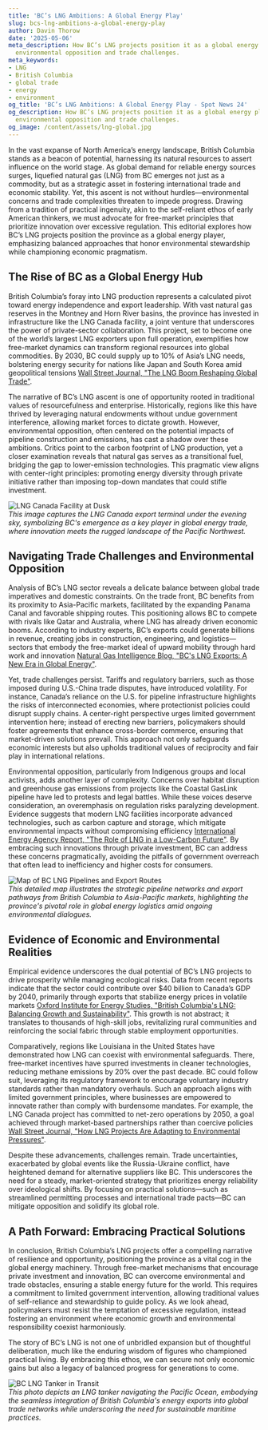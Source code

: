 ```yaml
---
title: 'BC’s LNG Ambitions: A Global Energy Play'
slug: bcs-lng-ambitions-a-global-energy-play
author: Davin Thorow
date: '2025-05-06'
meta_description: How BC’s LNG projects position it as a global energy player, despite
  environmental opposition and trade challenges.
meta_keywords:
- LNG
- British Columbia
- global trade
- energy
- environment
og_title: 'BC’s LNG Ambitions: A Global Energy Play - Spot News 24'
og_description: How BC’s LNG projects position it as a global energy player, despite
  environmental opposition and trade challenges.
og_image: /content/assets/lng-global.jpg
---
```


In the vast expanse of North America’s energy landscape, British Columbia stands as a beacon of potential, harnessing its natural resources to assert influence on the world stage. As global demand for reliable energy sources surges, liquefied natural gas (LNG) from BC emerges not just as a commodity, but as a strategic asset in fostering international trade and economic stability. Yet, this ascent is not without hurdles—environmental concerns and trade complexities threaten to impede progress. Drawing from a tradition of practical ingenuity, akin to the self-reliant ethos of early American thinkers, we must advocate for free-market principles that prioritize innovation over excessive regulation. This editorial explores how BC’s LNG projects position the province as a global energy player, emphasizing balanced approaches that honor environmental stewardship while championing economic pragmatism.

## The Rise of BC as a Global Energy Hub

British Columbia’s foray into LNG production represents a calculated pivot toward energy independence and export leadership. With vast natural gas reserves in the Montney and Horn River basins, the province has invested in infrastructure like the LNG Canada facility, a joint venture that underscores the power of private-sector collaboration. This project, set to become one of the world’s largest LNG exporters upon full operation, exemplifies how free-market dynamics can transform regional resources into global commodities. By 2030, BC could supply up to 10% of Asia’s LNG needs, bolstering energy security for nations like Japan and South Korea amid geopolitical tensions [Wall Street Journal, "The LNG Boom Reshaping Global Trade"](https://www.wsj.com/articles/the-lng-boom-reshaping-global-trade).

The narrative of BC’s LNG ascent is one of opportunity rooted in traditional values of resourcefulness and enterprise. Historically, regions like this have thrived by leveraging natural endowments without undue government interference, allowing market forces to dictate growth. However, environmental opposition, often centered on the potential impacts of pipeline construction and emissions, has cast a shadow over these ambitions. Critics point to the carbon footprint of LNG production, yet a closer examination reveals that natural gas serves as a transitional fuel, bridging the gap to lower-emission technologies. This pragmatic view aligns with center-right principles: promoting energy diversity through private initiative rather than imposing top-down mandates that could stifle investment.

![LNG Canada Facility at Dusk](/content/assets/lng-canada-dusk.jpg)  
*This image captures the LNG Canada export terminal under the evening sky, symbolizing BC's emergence as a key player in global energy trade, where innovation meets the rugged landscape of the Pacific Northwest.*

## Navigating Trade Challenges and Environmental Opposition

Analysis of BC’s LNG sector reveals a delicate balance between global trade imperatives and domestic constraints. On the trade front, BC benefits from its proximity to Asia-Pacific markets, facilitated by the expanding Panama Canal and favorable shipping routes. This positioning allows BC to compete with rivals like Qatar and Australia, where LNG has already driven economic booms. According to industry experts, BC’s exports could generate billions in revenue, creating jobs in construction, engineering, and logistics—sectors that embody the free-market ideal of upward mobility through hard work and innovation [Natural Gas Intelligence Blog, "BC's LNG Exports: A New Era in Global Energy"](https://www.naturalgasintel.com/bc-lng-exports-new-era).

Yet, trade challenges persist. Tariffs and regulatory barriers, such as those imposed during U.S.-China trade disputes, have introduced volatility. For instance, Canada’s reliance on the U.S. for pipeline infrastructure highlights the risks of interconnected economies, where protectionist policies could disrupt supply chains. A center-right perspective urges limited government intervention here; instead of erecting new barriers, policymakers should foster agreements that enhance cross-border commerce, ensuring that market-driven solutions prevail. This approach not only safeguards economic interests but also upholds traditional values of reciprocity and fair play in international relations.

Environmental opposition, particularly from Indigenous groups and local activists, adds another layer of complexity. Concerns over habitat disruption and greenhouse gas emissions from projects like the Coastal GasLink pipeline have led to protests and legal battles. While these voices deserve consideration, an overemphasis on regulation risks paralyzing development. Evidence suggests that modern LNG facilities incorporate advanced technologies, such as carbon capture and storage, which mitigate environmental impacts without compromising efficiency [International Energy Agency Report, "The Role of LNG in a Low-Carbon Future"](https://www.iea.org/reports/the-role-of-lng-in-a-low-carbon-future). By embracing such innovations through private investment, BC can address these concerns pragmatically, avoiding the pitfalls of government overreach that often lead to inefficiency and higher costs for consumers.

![Map of BC LNG Pipelines and Export Routes](/content/assets/bc-lng-pipelines-map.jpg)  
*This detailed map illustrates the strategic pipeline networks and export pathways from British Columbia to Asia-Pacific markets, highlighting the province's pivotal role in global energy logistics amid ongoing environmental dialogues.*

## Evidence of Economic and Environmental Realities

Empirical evidence underscores the dual potential of BC’s LNG projects to drive prosperity while managing ecological risks. Data from recent reports indicate that the sector could contribute over $40 billion to Canada’s GDP by 2040, primarily through exports that stabilize energy prices in volatile markets [Oxford Institute for Energy Studies, "British Columbia's LNG: Balancing Growth and Sustainability"](https://www.oxfordenergy.org/british-columbias-lng-balancing-growth-and-sustainability). This growth is not abstract; it translates to thousands of high-skill jobs, revitalizing rural communities and reinforcing the social fabric through stable employment opportunities.

Comparatively, regions like Louisiana in the United States have demonstrated how LNG can coexist with environmental safeguards. There, free-market incentives have spurred investments in cleaner technologies, reducing methane emissions by 20% over the past decade. BC could follow suit, leveraging its regulatory framework to encourage voluntary industry standards rather than mandatory overhauls. Such an approach aligns with limited government principles, where businesses are empowered to innovate rather than comply with burdensome mandates. For example, the LNG Canada project has committed to net-zero operations by 2050, a goal achieved through market-based partnerships rather than coercive policies [Wall Street Journal, "How LNG Projects Are Adapting to Environmental Pressures"](https://www.wsj.com/articles/how-lng-projects-are-adapting-to-environmental-pressures).

Despite these advancements, challenges remain. Trade uncertainties, exacerbated by global events like the Russia-Ukraine conflict, have heightened demand for alternative suppliers like BC. This underscores the need for a steady, market-oriented strategy that prioritizes energy reliability over ideological shifts. By focusing on practical solutions—such as streamlined permitting processes and international trade pacts—BC can mitigate opposition and solidify its global role.

## A Path Forward: Embracing Practical Solutions

In conclusion, British Columbia’s LNG projects offer a compelling narrative of resilience and opportunity, positioning the province as a vital cog in the global energy machinery. Through free-market mechanisms that encourage private investment and innovation, BC can overcome environmental and trade obstacles, ensuring a stable energy future for the world. This requires a commitment to limited government intervention, allowing traditional values of self-reliance and stewardship to guide policy. As we look ahead, policymakers must resist the temptation of excessive regulation, instead fostering an environment where economic growth and environmental responsibility coexist harmoniously.

The story of BC’s LNG is not one of unbridled expansion but of thoughtful deliberation, much like the enduring wisdom of figures who championed practical living. By embracing this ethos, we can secure not only economic gains but also a legacy of balanced progress for generations to come.

![BC LNG Tanker in Transit](/content/assets/bc-lng-tanker-transit.jpg)  
*This photo depicts an LNG tanker navigating the Pacific Ocean, embodying the seamless integration of British Columbia's energy exports into global trade networks while underscoring the need for sustainable maritime practices.*
